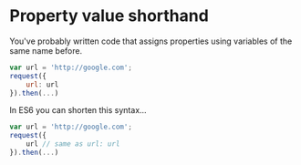 # Property value shorthand

You've probably written code that assigns properties using variables of the same name before.

```javascript
var url = 'http://google.com';
request({
    url: url
}).then(...)
```

In ES6 you can shorten this syntax...

```javascript
var url = 'http://google.com';
request({
    url // same as url: url
}).then(...)
```
